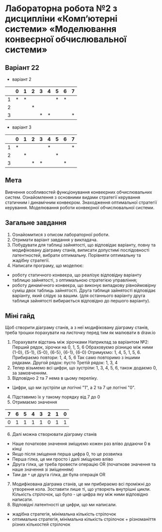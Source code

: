 # Лабораторна робота №2 з дисципліни «Комп’ютерні системи» «Моделювання конвеєрної обчислювальної системи»
## Варіант 22
* варіант 2

|   | 0 | 1 | 2 | 3 | 4 | 5 | 6 | 7 |
|---|---|---|---|---|---|---|---|---|
| 1 | * | * |   |   |   | * | * |   |
| 2 |   |   | * |   |   |   |   |   |
| 3 |   |   |   | * | * |   |   | * |
* варіант 3

|   | 0 | 1 | 2 | 3 | 4 | 5 | 6 | 7 |
|---|---|---|---|---|---|---|---|---|
| 1 | * |   |   |   | * |   |   | * |
| 2 |   | * |   |   |   | * |   |   |
| 3 |   |   | * | * |   |   | * |   |

## Мета
Вивчення особливостей функціонування конвеєрних обчислювальних систем. Ознайомлення з основними видами стратегії керування статичним і динамічним конвеєром. Знаходження оптимальної стратегії керування. Моделювання роботи конвеєрної обчислювальної системи.

## Загальне завдання 
1. Ознайомитися з описом лабораторної роботи.
2. Отримати варіант завдання у викладача.
3. Побудувати для таблиці зайнятості, що відповідає варіанту, повну та модифіковану діаграму станів, виписати допустимі послідовності латентностей, вибрати оптимальну. Порівняти оптимальну та жадібну стратегії.
4. Написати програму, що моделює:
* роботу статичного конвеєра, що реалізує відповідну варіанту таблицю зайнятості, з оптимальною стратегією управління;
* роботу динамічного конвеєра, що виконує випадкову рівноймовірну суміш двох таблиць зайнятості. Друга таблиця зайнятості відповідає варіанту, який слідує за вашим. (для останнього варіанту друга таблиця зайнятості вибирається відповідно до першого варіанту).

## Міні гайд
Щоб створити діаграму станів, а з неї модифіковану діаграму станів, треба трошки порахувати на листочку перед тим як малювати в draw.io
1) Порахувати відстань між зірочками
Наприклад за варіантом №2:
Перший рядок, зірочки на 0, 1, 5, 6
Обраховуємо різницю між ними
{1-0}, {5-1}, {5-0}, {6-5}, {6-1}, {6-0}
Отримуємо: 1, 4, 5, 1, 5, 6. 
Прибираємо повтори: 1, 4, 5, 6
Так само повторимо з іншими рядками.
Другой рядок: пусто
Третій рядок: 1, 3, 4
2) Тепер візьмемо всі цифри, що зустріли: 1, 3, 4, 5, 6, також додаємо 0, за замовченням. 
3) Відповідно 2 та 7 нема в цьому переліку.
* Цифри, що ми зустріли це логічні "1", а 2 та 7 це логічні "0". 
4) Підставимо їх у такому порядку від 7 до 0
5) Отримаємо значення 

|7|6|5|4|3|2|1|0|
|---|---|---|---|---|---|---|---|
|0|1|1|1|1|0|1|1|

6) Далі можна створювати діаграму станів
* Наше початкове значення зміщуємо кожен раз вліво додаючи 0 в кінці
* Якщо після зміщення перша цифра 0, то це розвилка
* Перша гілка, це ми просто і далі зміщуємо вліво
* Друга гілка, це треба провести операцію OR (початкове значення  та наше значення зі зміщенням) 
* Там де ```*``` це друга гілка, де була операція OR

7)  Модифікована діаграма станів, це ми прибираємо всі проміжні до утворення кола. Зоставити лише ті, що утворють внутрішні цикли. Кількість стрілочок, що було - це цифра яку між ними відповідно написати.
8) Відповідні латентності це цифри, що ми написали. 
* жадібна стратегія, мінімальна кількість стрілочок
* оптимальна стратегія, мінімальна кількість стрілочок + різноманіття різних кількостей стрілочок
